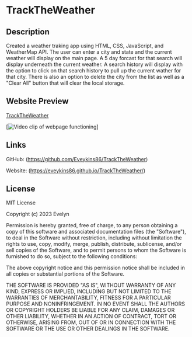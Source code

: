 # TrackTheWeather

## Description
Created a weather traking app using HTML, CSS, JavaScript, and WeatherMap API. The user can enter a city and state and the current weather will display on the main page. A 5 day forcast for that search will display underneath the current weather. A search history will display with the option to click on that search history to pull up the current wather for that city. There is also an option to delete the city from the list as well as a "Clear All" button that will clear the local storage.

## Website Preview

[TrackTheWeather](https://eveykins86.github.io/TrackTheWeather/)

[![Video clip of webpage functioning](./assets/Weather.gif)]

## Links

GitHub: (https://github.com/Eveykins86/TrackTheWeather)

Website: (https://eveykins86.github.io/TrackTheWeather/)


## License

MIT License

Copyright (c) 2023 Evelyn

Permission is hereby granted, free of charge, to any person obtaining a copy
of this software and associated documentation files (the "Software"), to deal
in the Software without restriction, including without limitation the rights
to use, copy, modify, merge, publish, distribute, sublicense, and/or sell
copies of the Software, and to permit persons to whom the Software is
furnished to do so, subject to the following conditions:

The above copyright notice and this permission notice shall be included in all
copies or substantial portions of the Software.

THE SOFTWARE IS PROVIDED "AS IS", WITHOUT WARRANTY OF ANY KIND, EXPRESS OR
IMPLIED, INCLUDING BUT NOT LIMITED TO THE WARRANTIES OF MERCHANTABILITY,
FITNESS FOR A PARTICULAR PURPOSE AND NONINFRINGEMENT. IN NO EVENT SHALL THE
AUTHORS OR COPYRIGHT HOLDERS BE LIABLE FOR ANY CLAIM, DAMAGES OR OTHER
LIABILITY, WHETHER IN AN ACTION OF CONTRACT, TORT OR OTHERWISE, ARISING FROM,
OUT OF OR IN CONNECTION WITH THE SOFTWARE OR THE USE OR OTHER DEALINGS IN THE
SOFTWARE.
